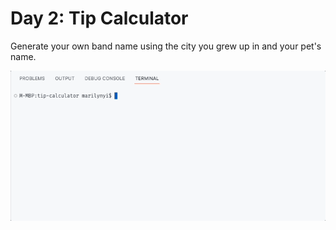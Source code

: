 # Day 2: Tip Calculator
Generate your own band name using the city you grew up in and your pet's name.

<img src="https://github.com/marilynyi/100-days-of-code-python/blob/main/days-01-10/day-02/tip-calculator/demo.gif">

